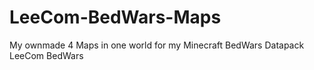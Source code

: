 # LeeCom-BedWars-Maps
My ownmade 4 Maps in one world for my Minecraft BedWars Datapack LeeCom BedWars
